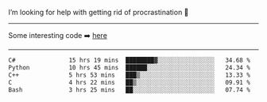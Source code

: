 I’m looking for help with getting rid of procrastination 🤔

-----

Some interesting code :arrow_right: [here](https://github.com/zhen8838/playground)

-----

<!--START_SECTION:waka-->

```txt
C#               15 hrs 19 mins  ████████▓░░░░░░░░░░░░░░░░   34.68 %
Python           10 hrs 45 mins  ██████░░░░░░░░░░░░░░░░░░░   24.34 %
C++              5 hrs 53 mins   ███▒░░░░░░░░░░░░░░░░░░░░░   13.33 %
C                4 hrs 22 mins   ██▒░░░░░░░░░░░░░░░░░░░░░░   09.91 %
Bash             3 hrs 25 mins   ██░░░░░░░░░░░░░░░░░░░░░░░   07.74 %
```

<!--END_SECTION:waka-->

<!--
**zhen8838/zhen8838** is a ✨ _special_ ✨ repository because its `README.md` (this file) appears on your GitHub profile.

Here are some ideas to get you started:

- 🔭 I’m currently working on ...
- 🌱 I’m currently learning ...
- 👯 I’m looking to collaborate on ...
 ...
- 💬 Ask me about ...
- 📫 How to reach me: ...
- 😄 Pronouns: ...
- ⚡ Fun fact: ...
-->
